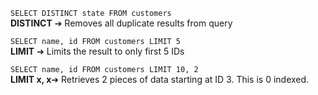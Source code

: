 ``SELECT DISTINCT state FROM customers``  
**DISTINCT** ➔ Removes all duplicate results from query  

``SELECT name, id FROM customers LIMIT 5``  
**LIMIT** ➔ Limits the result to only first 5 IDs

``SELECT name, id FROM customers LIMIT 10, 2``  
**LIMIT x, x**➔  Retrieves 2 pieces of data starting at ID 3. This is 0 indexed.
